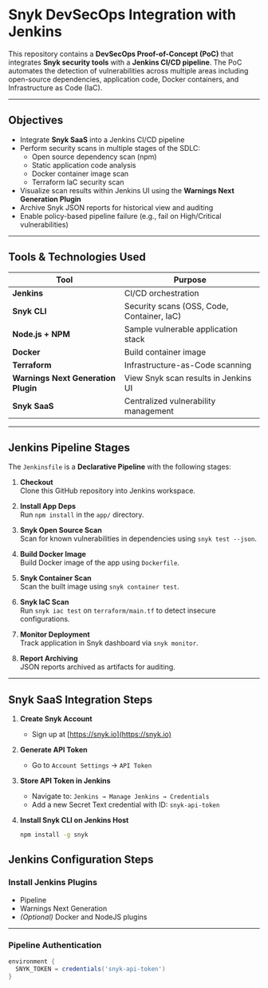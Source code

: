 # Snyk DevSecOps Integration with Jenkins

This repository contains a **DevSecOps Proof-of-Concept (PoC)** that integrates **Snyk security tools** with a **Jenkins CI/CD pipeline**. The PoC automates the detection of vulnerabilities across multiple areas including open-source dependencies, application code, Docker containers, and Infrastructure as Code (IaC).

---

## Objectives

- Integrate **Snyk SaaS** into a Jenkins CI/CD pipeline
- Perform security scans in multiple stages of the SDLC:
  - Open source dependency scan (npm)
  - Static application code analysis
  - Docker container image scan
  - Terraform IaC security scan
- Visualize scan results within Jenkins UI using the **Warnings Next Generation Plugin**
- Archive Snyk JSON reports for historical view and auditing
- Enable policy-based pipeline failure (e.g., fail on High/Critical vulnerabilities)

---

## Tools & Technologies Used

| Tool              | Purpose                               |
|-------------------|----------------------------------------|
| **Jenkins**       | CI/CD orchestration                    |
| **Snyk CLI**      | Security scans (OSS, Code, Container, IaC) |
| **Node.js + NPM** | Sample vulnerable application stack     |
| **Docker**        | Build container image                  |
| **Terraform**     | Infrastructure-as-Code scanning        |
| **Warnings Next Generation Plugin** | View Snyk scan results in Jenkins UI |
| **Snyk SaaS**     | Centralized vulnerability management   |

---


## Jenkins Pipeline Stages

The `Jenkinsfile` is a **Declarative Pipeline** with the following stages:

1. **Checkout**  
   Clone this GitHub repository into Jenkins workspace.

2. **Install App Deps**  
   Run `npm install` in the `app/` directory.

3. **Snyk Open Source Scan**  
   Scan for known vulnerabilities in dependencies using `snyk test --json`.

4. **Build Docker Image**  
   Build Docker image of the app using `Dockerfile`.

5. **Snyk Container Scan**  
   Scan the built image using `snyk container test`.

6. **Snyk IaC Scan**  
   Run `snyk iac test` on `terraform/main.tf` to detect insecure configurations.

7. **Monitor Deployment**  
   Track application in Snyk dashboard via `snyk monitor`.

8. **Report Archiving**  
   JSON reports archived as artifacts for auditing.

---

##  Snyk SaaS Integration Steps

1. **Create Snyk Account**  
   - Sign up at [https://snyk.io](https://snyk.io)

2. **Generate API Token**  
   - Go to `Account Settings` → `API Token`

3. **Store API Token in Jenkins**  
   - Navigate to: `Jenkins → Manage Jenkins → Credentials`
   - Add a new Secret Text credential with ID: `snyk-api-token`

4. **Install Snyk CLI on Jenkins Host**  
   ```bash
   npm install -g snyk
   
## Jenkins Configuration Steps
### Install Jenkins Plugins

- Pipeline
- Warnings Next Generation
- *(Optional)* Docker and NodeJS plugins
---

### Pipeline Authentication

```groovy
environment {
  SNYK_TOKEN = credentials('snyk-api-token')
}

